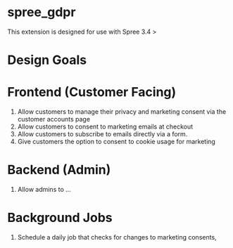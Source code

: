 # spree_gdpr
This extension is designed for use with Spree 3.4 >

# Design Goals

# Frontend (Customer Facing)
1. Allow customers to manage their privacy and marketing consent via the customer accounts page
1. Allow customers to consent to marketing emails at checkout
1. Allow customers to subscribe to emails directly via a form.
1. Give customers the option to consent to cookie usage for marketing

# Backend (Admin)
1. Allow admins to ...

# Background Jobs
1. Schedule a daily job that checks for changes to marketing consents, 

